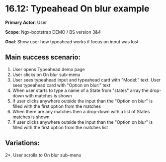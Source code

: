 16.12: Typeahead On blur example
================================
**Primary Actor**: User

**Scope**: Ngx-bootstrap DEMO / BS version 3&4

**Goal**: Show user how typeahead works if focus on input was lost

Main success scenario:
----------------------
1. User opens Typeahead demo page
2. User clicks on On blur sub-menu
3. User sees typeahead input and typeahead card with "Model:" text. User sees typeahead card with "Option on blur:" text
4. When user starts to type a name of a State from "states" array the drop-down with matches is shown
5. If user clicks anywhere outside the input than the "Option on blur" is filled with the first option from the matches
6. When there are any matches then a drop-down with a list of States matches is shown
7. If user clicks anywhere outside the input than the "Option on blur" is filled with the first option from the matches list

Variations:
-----------
2*. User scrolls to On blur sub-menu
